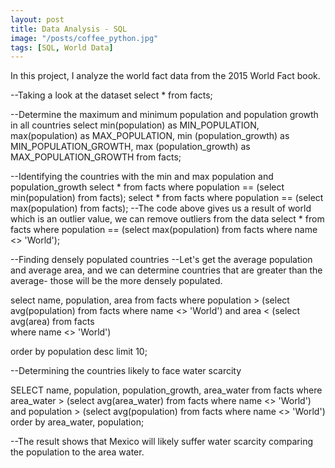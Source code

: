 ```yaml
---
layout: post
title: Data Analysis - SQL
image: "/posts/coffee_python.jpg"
tags: [SQL, World Data]
---
```


In this project, I analyze the world fact data from the 2015 World Fact book.

--Taking a look at the dataset
select *
from facts;

--Determine the maximum and minimum population and population growth in all countries
select 
	   min(population) as MIN_POPULATION,
	   max(population) as MAX_POPULATION,
	   min (population_growth) as MIN_POPULATION_GROWTH,
	   max (population_growth) as MAX_POPULATION_GROWTH
from facts;

--Identifying the countries with the min and max population and population_growth
select *
from facts
where population == (select min(population)
						from facts);
select *
from facts
where population == (select max(population)
						from facts);
--The code above gives us a result of world which is an outlier value, we can remove outliers from the data	
select *
from facts
where population == (select max(population)
						from facts
						where name <> 'World');					
						
--Finding densely populated countries
--Let's get the average population and average area, and we can determine countries that are greater than the average- those will be the more densely populated.

select name, population, area
from facts
where population > (select avg(population) 
						from facts
						where name <> 'World') 
and
	  area < (select avg(area) 
	            from facts	
				where name <> 'World')
				
order by population desc
limit 10;				
	
--Determining the countries likely to face water scarcity

SELECT name, population, population_growth, area_water
from facts
where area_water > (select avg(area_water)
					from facts
					where name <> 'World') 
and population > (select avg(population) 
					from facts
					where name <> 'World')
order by area_water, population;													 

--The result shows that Mexico will likely suffer water scarcity comparing the population to the area water. 
	
	

						
